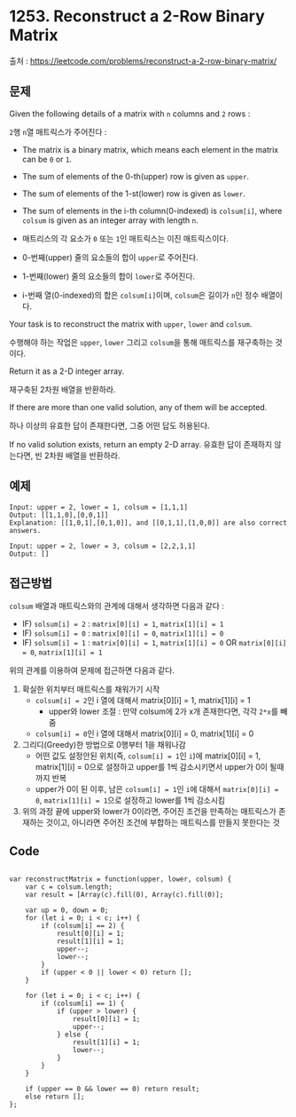 # 1253. Reconstruct a 2-Row Binary Matrix

출처 : https://leetcode.com/problems/reconstruct-a-2-row-binary-matrix/

## 문제

Given the following details of a matrix with  `n`  columns and  `2`  rows :

`2`행 `n`열 매트릭스가 주어진다 :

-   The matrix is a binary matrix, which means each element in the matrix can be  `0`  or  `1`.
-   The sum of elements of the 0-th(upper) row is given as  `upper`.
-   The sum of elements of the 1-st(lower) row is given as  `lower`.
-   The sum of elements in the i-th column(0-indexed) is  `colsum[i]`, where  `colsum`  is given as an integer array with length  `n`.

- 매트리스의 각 요소가 `0` 또는 `1`인 매트릭스는 이진 매트릭스이다.
- 0-번째(upper) 줄의 요소들의 합이 `upper`로 주어진다.
- 1-번째(lower) 줄의 요소들의 합이 `lower`로 주어진다.
- i-번째 열(0-indexed)의 합은 `colsum[i]`이며, `colsum`은 길이가 `n`인 정수 배열이다. 

Your task is to reconstruct the matrix with  `upper`,  `lower`  and  `colsum`.

수행해야 하는 작업은 `upper`, `lower` 그리고 `colsum`을 통해 매트릭스를 재구축하는 것이다.

Return it as a 2-D integer array.

재구축된 2차원 배열을 반환하라.

If there are more than one valid solution, any of them will be accepted.

하나 이상의 유효한 답이 존재한다면, 그중 어떤 답도 허용된다.

If no valid solution exists, return an empty 2-D array.
유효한 답이 존재하지 않는다면, 빈 2차원 배열을 반환하라.

## 예제
```
Input: upper = 2, lower = 1, colsum = [1,1,1]
Output: [[1,1,0],[0,0,1]]
Explanation: [[1,0,1],[0,1,0]], and [[0,1,1],[1,0,0]] are also correct answers.
```
```
Input: upper = 2, lower = 3, colsum = [2,2,1,1]
Output: []
```

## 접근방법

`colsum` 배열과 매트릭스와의 관계에 대해서 생각하면 다음과 같다 :

- IF) `solsum[i] = 2` : `matrix[0][i] = 1`, `matrix[1][i] = 1`
- IF) `solsum[i] = 0` : `matrix[0][i] = 0`, `matrix[1][i] = 0`
- IF) `solsum[i] = 1` : `matrix[0][i] = 1`, `matrix[1][i] = 0` OR `matrix[0][i] = 0`, `matrix[1][i] = 1`

위의 관계를 이용하여 문제에 접근하면 다음과 같다.
1. 확실한 위치부터 매트릭스를 채워가기 시작
	- `colsum[i] = 2`인 i 열에 대해서 matrix[0][i] = 1, matrix[1][i] = 1
		- upper와 lower 조절 : 만약 colsum에 2가 x개 존재한다면, 각각 `2*x`를 빼줌
	- `colsum[i] = 0`인 i 열에 대해서 matrix[0][i] = 0, matrix[1][i] = 0
2. 그리디(Greedy)한 방법으로 0행부터 1을 채워나감
	- 어떤 값도 설정안된 위치(즉, `colsum[i] = 1`인 `i`)에 matrix[0][i] = 1, matrix[1][i] = 0으로 설정하고 upper를 1씩 감소시키면서 upper가 0이 될때까지 반복
	- upper가 0이 된 이후, 남은 `colsum[i] = 1`인 `i`에 대해서 `matrix[0][i] = 0`, `matrix[1][i] = 1`으로 설정하고 lower를 1씩 감소시킴
3. 위의 과정 끝에 upper와 lower가 0이라면, 주어진 조건을 만족하는 매트릭스가 존재하는 것이고, 아니라면 주어진 조건에 부합하는 매트릭스를 만들지 못한다는 것

## Code
<pre>
<code>
var reconstructMatrix = function(upper, lower, colsum) {
    var c = colsum.length;
    var result = [Array(c).fill(0), Array(c).fill(0)];
    
    var up = 0, down = 0;
    for (let i = 0; i < c; i++) {
        if (colsum[i] == 2) {
            result[0][i] = 1;
            result[1][i] = 1;
            upper--;
            lower--;
        }
        if (upper < 0 || lower < 0) return [];
    }
    
    for (let i = 0; i < c; i++) {
        if (colsum[i] == 1) {
            if (upper > lower) {
                result[0][i] = 1;
                upper--;
            } else {
                result[1][i] = 1;
                lower--;
            }
        }
    }
    
    if (upper == 0 && lower == 0) return result;
    else return [];
};
</code>
</pre>
